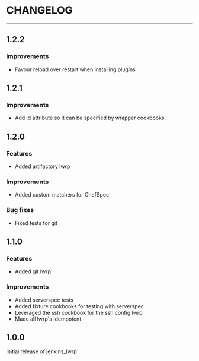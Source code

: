# CHANGELOG

--------------------------------------------------------------------------------
## 1.2.2
### Improvements
- Favour reload over restart when installing plugins

## 1.2.1
### Improvements
- Add id attribute so it can be specified by wrapper cookbooks.

## 1.2.0
### Features
- Added artifactory lwrp

### Improvements
- Added custom matchers for ChefSpec

### Bug fixes
- Fixed tests for git

## 1.1.0
### Features
- Added git lwrp

### Improvements
- Added serverspec tests
- Added fixture cookbooks for testing with serverspec
- Leveraged the ssh cookbook for the ssh config lwrp
- Made all lwrp's idempotent

## 1.0.0
Initial release of jenkins_lwrp
